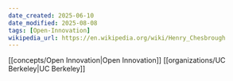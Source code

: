 ```yaml
---
date_created: 2025-06-10
date_modified: 2025-08-08
tags: [Open-Innovation]
wikipedia_url: https://en.wikipedia.org/wiki/Henry_Chesbrough
---
```

[[concepts/Open Innovation|Open Innovation]]
[[organizations/UC Berkeley|UC Berkeley]]
